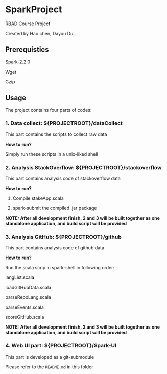 # SparkProject
RBAD Course Project

Created by Hao chen, Dayou Du

## Prerequisties

Spark-2.2.0

Wget

Gzip

## Usage

The project contains four parts of codes:

### 1. Data collect: ${PROJECTROOT}/dataCollect

This part contains the scripts to collect raw data

**How to run?**

Simply run these scripts in a unix-liked shell


### 2. Analysis StackOverflow: ${PROJECTROOT}/stackoverflow

This part contains analysis code of stackoverflow data

**How to run?**

1. Compile stakeApp.scala

2. spark-submit the compiled .jar package

**NOTE: After all development finish, 2 and 3 will be built together
as one standalone application, and build script will be provided**

### 3. Analysis GitHub: ${PROJECTROOT}/github

This part contains analysis code of github data

**How to run?**

Run the scala scrip in spark-shell in following order:

langList.scala

loadGitHubData.scala

parseRepoLang.scala

parseEvents.scala

scoreGitHub.scala

**NOTE: After all development finish, 2 and 3 will be built together
as one standalone application, and build script will be provided**

### 4. Web UI part: ${PROJECTROOT}/Spark-UI

This part is developed as a git-submodule

Please refer to the `README.md` in this folder
